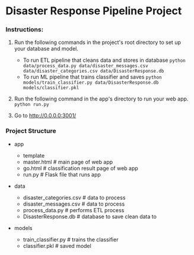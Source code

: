 # Disaster Response Pipeline Project

### Instructions:
1. Run the following commands in the project's root directory to set up your database and model.

    - To run ETL pipeline that cleans data and stores in database
        `python data/process_data.py data/disaster_messages.csv data/disaster_categories.csv data/DisasterResponse.db`
    - To run ML pipeline that trains classifier and saves
        `python models/train_classifier.py data/DisasterResponse.db models/classifier.pkl`

2. Run the following command in the app's directory to run your web app.
    `python run.py`

3. Go to http://0.0.0.0:3001/

### Project Structure
- app
    - template
    - master.html  # main page of web app   
    - go.html  # classification result page of web app
    - run.py  # Flask file that runs app

- data
  - disaster_categories.csv  # data to process 
  - disaster_messages.csv  # data to process
  - process_data.py  # performs ETL process
  - DisasterResponse.db   # database to save clean data to

- models
  - train_classifier.py  # trains the classifier
  - classifier.pkl  # saved model 
